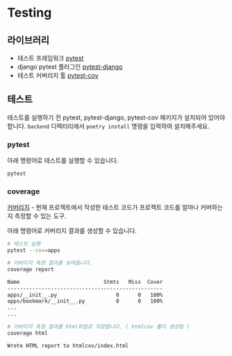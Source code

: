 # Testing

## 라이브러리

- 테스트 프레임워크 [pytest](https://docs.pytest.org/)
- django pytest 플러그인 [pytest-django](https://pytest-django.readthedocs.io/en/latest/)
- 테스트 커버리지 툴 [pytest-cov](https://pytest-cov.readthedocs.io/en/latest)

## 테스트

테스트를 실행하기 전 pytest, pytest-django, pytest-cov 패키지가 설치되어 있어야합니다. `backend` 디렉터리에서 `poetry install` 명령을 입력하여 설치해주세요.

### pytest

아래 명령어로 테스트를 실행할 수 있습니다.

```bash
pytest
```

### coverage

[커버리지](https://coverage.readthedocs.io/) - 현재 프로젝트에서 작성한 테스트 코드가 프로젝트 코드를 얼마나 커버하는지 측정할 수 있는 도구.

아래 명령어로 커버리지 결과를 생성할 수 있습니다.

```bash
# 테스트 실행
pytest --cov=apps

# 커버리지 측정 결과를 보여줍니다.
coverage report

Name                           Stmts   Miss  Cover
--------------------------------------------------
apps/__init__.py                   0      0   100%
apps/bookmark/__init__.py          0      0   100%
...
...

# 커버리지 측정 결과를 html파일로 저장합니다. ( htmlcov 폴더 생성됨 )
coverage html

Wrote HTML report to htmlcov/index.html
```
